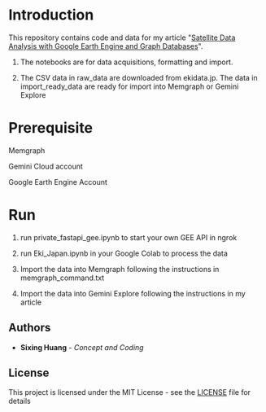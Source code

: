 

# Introduction
  

This repository contains code and data for my article "[Satellite Data Analysis with Google Earth Engine and Graph Databases](https://dgg32.medium.com/satellite-data-analysis-with-google-earth-engine-and-graph-databases-193ad56c0d2f)".

1. The notebooks are for data acquisitions, formatting and import.

2. The CSV data in raw_data are downloaded from ekidata.jp. The data in import_ready_data are ready for import into Memgraph or Gemini Explore
  

# Prerequisite

Memgraph

Gemini Cloud account

Google Earth Engine Account
  

# Run
1. run private_fastapi_gee.ipynb to start your own GEE API in ngrok
  
2. run Eki_Japan.ipynb in your Google Colab to process the data 

3. Import the data into Memgraph following the instructions in memgraph_command.txt

4. Import the data into Gemini Explore following the instructions in my article



## Authors

  

*  **Sixing Huang** - *Concept and Coding*

  

## License

  

This project is licensed under the MIT License - see the [LICENSE](LICENSE) file for details

